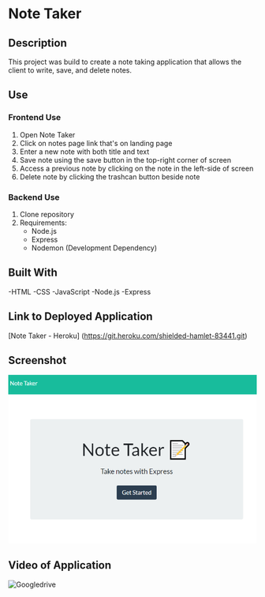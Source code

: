 # Note Taker

## Description
This project was build to create a note taking application that allows the client to write, save, and delete notes.

## Use
### Frontend Use
1. Open Note Taker
2. Click on notes page link that's on landing page
3. Enter a new note with both title and text
4. Save note using the save button in the top-right corner of screen
5. Access a previous note by clicking on the note in the left-side of screen
6. Delete note by clicking the trashcan button beside note
### Backend Use
1. Clone repository
2. Requirements: 
    - Node.js
    - Express
    - Nodemon (Development Dependency)


## Built With
-HTML
-CSS
-JavaScript
-Node.js
-Express

## Link to Deployed Application
[Note Taker - Heroku] (https://git.heroku.com/shielded-hamlet-83441.git)

## Screenshot
![Screenshot of website](/Develop/public/assets/images/screenshot.png)

## Video of Application
![Googledrive]()